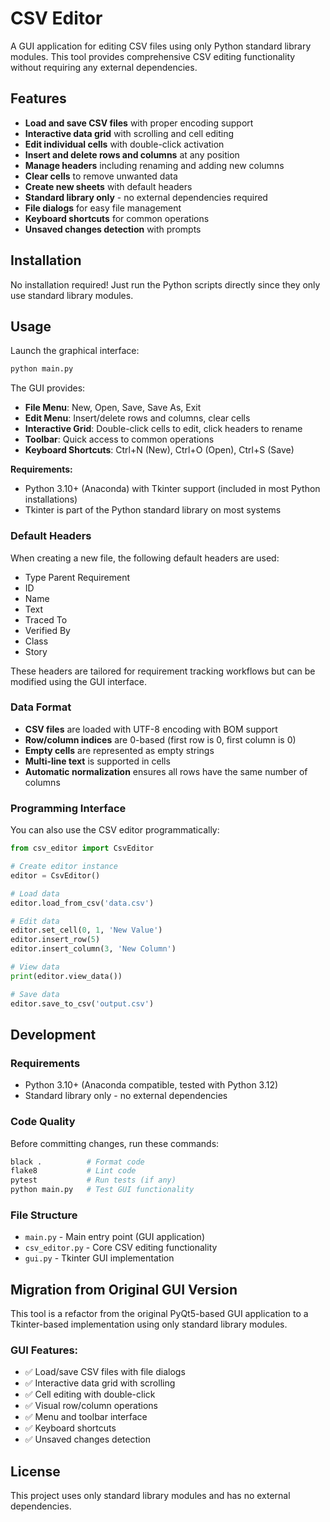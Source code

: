 # CSV Editor

A GUI application for editing CSV files using only Python standard library modules. This tool provides comprehensive CSV editing functionality without requiring any external dependencies.

## Features

- **Load and save CSV files** with proper encoding support
- **Interactive data grid** with scrolling and cell editing
- **Edit individual cells** with double-click activation
- **Insert and delete rows and columns** at any position
- **Manage headers** including renaming and adding new columns
- **Clear cells** to remove unwanted data
- **Create new sheets** with default headers
- **Standard library only** - no external dependencies required
- **File dialogs** for easy file management
- **Keyboard shortcuts** for common operations
- **Unsaved changes detection** with prompts

## Installation

No installation required! Just run the Python scripts directly since they only use standard library modules.

## Usage

Launch the graphical interface:

```bash
python main.py
```

The GUI provides:
- **File Menu**: New, Open, Save, Save As, Exit
- **Edit Menu**: Insert/delete rows and columns, clear cells
- **Interactive Grid**: Double-click cells to edit, click headers to rename
- **Toolbar**: Quick access to common operations
- **Keyboard Shortcuts**: Ctrl+N (New), Ctrl+O (Open), Ctrl+S (Save)

**Requirements:**
- Python 3.10+ (Anaconda) with Tkinter support (included in most Python installations)
- Tkinter is part of the Python standard library on most systems

### Default Headers

When creating a new file, the following default headers are used:
- Type Parent Requirement
- ID
- Name  
- Text
- Traced To
- Verified By
- Class
- Story

These headers are tailored for requirement tracking workflows but can be modified using the GUI interface.

### Data Format

- **CSV files** are loaded with UTF-8 encoding with BOM support
- **Row/column indices** are 0-based (first row is 0, first column is 0)
- **Empty cells** are represented as empty strings
- **Multi-line text** is supported in cells
- **Automatic normalization** ensures all rows have the same number of columns

### Programming Interface

You can also use the CSV editor programmatically:

```python
from csv_editor import CsvEditor

# Create editor instance
editor = CsvEditor()

# Load data
editor.load_from_csv('data.csv')

# Edit data
editor.set_cell(0, 1, 'New Value')
editor.insert_row(5)
editor.insert_column(3, 'New Column')

# View data
print(editor.view_data())

# Save data
editor.save_to_csv('output.csv')
```

## Development

### Requirements
- Python 3.10+ (Anaconda compatible, tested with Python 3.12)
- Standard library only - no external dependencies

### Code Quality
Before committing changes, run these commands:

```bash
black .          # Format code
flake8           # Lint code  
pytest           # Run tests (if any)
python main.py   # Test GUI functionality
```

### File Structure
- `main.py` - Main entry point (GUI application)
- `csv_editor.py` - Core CSV editing functionality
- `gui.py` - Tkinter GUI implementation

## Migration from Original GUI Version

This tool is a refactor from the original PyQt5-based GUI application to a Tkinter-based implementation using only standard library modules.

### GUI Features:
- ✅ Load/save CSV files with file dialogs
- ✅ Interactive data grid with scrolling
- ✅ Cell editing with double-click
- ✅ Visual row/column operations
- ✅ Menu and toolbar interface
- ✅ Keyboard shortcuts
- ✅ Unsaved changes detection

## License

This project uses only standard library modules and has no external dependencies.
